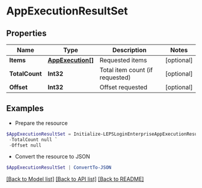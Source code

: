 # AppExecutionResultSet
## Properties

Name | Type | Description | Notes
------------ | ------------- | ------------- | -------------
**Items** | [**AppExecution[]**](AppExecution.md) | Requested items | [optional] 
**TotalCount** | **Int32** | Total item count (if requested) | [optional] 
**Offset** | **Int32** | Offset requested | [optional] 

## Examples

- Prepare the resource
```powershell
$AppExecutionResultSet = Initialize-LEPSLoginEnterpriseAppExecutionResultSet  -Items null `
 -TotalCount null `
 -Offset null
```

- Convert the resource to JSON
```powershell
$AppExecutionResultSet | ConvertTo-JSON
```

[[Back to Model list]](../README.md#documentation-for-models) [[Back to API list]](../README.md#documentation-for-api-endpoints) [[Back to README]](../README.md)

